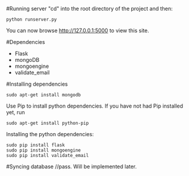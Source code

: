 #Running server
"cd" into the root directory of the project and then:
```
python runserver.py
```
You can now browse http://127.0.0.1:5000 to view this site.

#Dependencies
* Flask
* mongoDB
* mongoengine
* validate_email

#Installing dependencies
```
sudo apt-get install mongodb
```
Use Pip to install python dependencies.
If you have not had Pip installed yet, run
```
sudo apt-get install python-pip
```
Installing the python dependencies:
```
sudo pip install flask
sudo pip install mongoengine
sudo pip install validate_email
```

#Syncing database
//pass. Will be implemented later.
